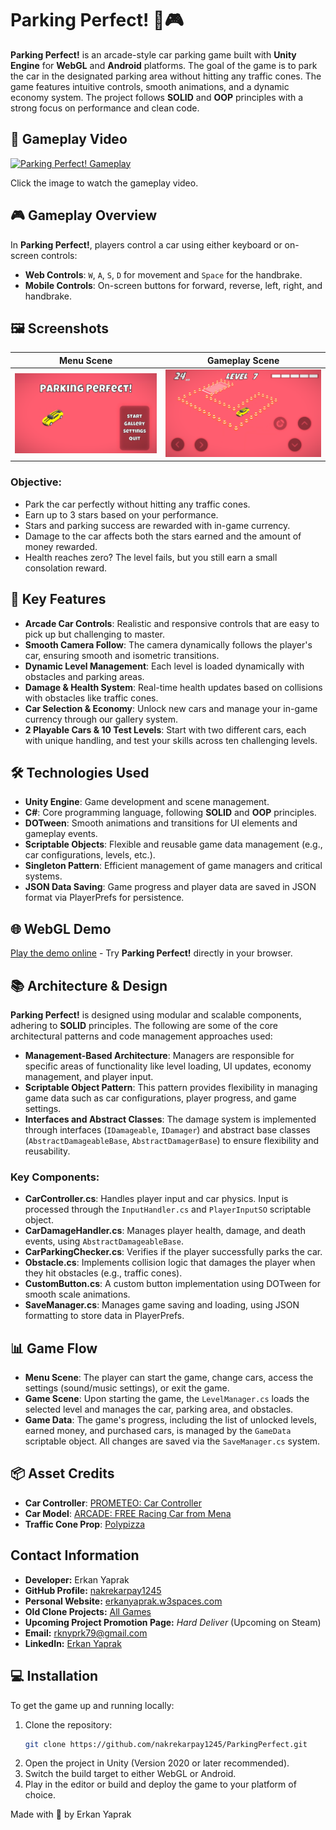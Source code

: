 # Parking Perfect! 🚗🎮

**Parking Perfect!** is an arcade-style car parking game built with **Unity Engine** for **WebGL** and **Android** platforms. The goal of the game is to park the car in the designated parking area without hitting any traffic cones. The game features intuitive controls, smooth animations, and a dynamic economy system. The project follows **SOLID** and **OOP** principles with a strong focus on performance and clean code.

## 🎥 Gameplay Video

[![Parking Perfect! Gameplay](https://img.youtube.com/vi/WfJcOrbDuKw/0.jpg)](https://www.youtube.com/watch?v=WfJcOrbDuKw)

Click the image to watch the gameplay video.

## 🎮 Gameplay Overview

In **Parking Perfect!**, players control a car using either keyboard or on-screen controls:

- **Web Controls**: `W`, `A`, `S`, `D` for movement and `Space` for the handbrake.
- **Mobile Controls**: On-screen buttons for forward, reverse, left, right, and handbrake.

## 🖼️ Screenshots

| Menu Scene        | Gameplay Scene     |
|-------------------|--------------------|
| ![Menu](Assets/Screenshots/menu_scene.png) | ![Gameplay](Assets/Screenshots/game_scene.png) |

### Objective:
- Park the car perfectly without hitting any traffic cones.
- Earn up to 3 stars based on your performance.
- Stars and parking success are rewarded with in-game currency.
- Damage to the car affects both the stars earned and the amount of money rewarded.
- Health reaches zero? The level fails, but you still earn a small consolation reward.

## 🌟 Key Features

- **Arcade Car Controls**: Realistic and responsive controls that are easy to pick up but challenging to master.
- **Smooth Camera Follow**: The camera dynamically follows the player's car, ensuring smooth and isometric transitions.
- **Dynamic Level Management**: Each level is loaded dynamically with obstacles and parking areas.
- **Damage & Health System**: Real-time health updates based on collisions with obstacles like traffic cones.
- **Car Selection & Economy**: Unlock new cars and manage your in-game currency through our gallery system.
- **2 Playable Cars & 10 Test Levels**: Start with two different cars, each with unique handling, and test your skills across ten challenging levels.

## 🛠️ Technologies Used

- **Unity Engine**: Game development and scene management.
- **C#**: Core programming language, following **SOLID** and **OOP** principles.
- **DOTween**: Smooth animations and transitions for UI elements and gameplay events.
- **Scriptable Objects**: Flexible and reusable game data management (e.g., car configurations, levels, etc.).
- **Singleton Pattern**: Efficient management of game managers and critical systems.
- **JSON Data Saving**: Game progress and player data are saved in JSON format via PlayerPrefs for persistence.

## 🌐 WebGL Demo

[Play the demo online](https://erkanyaprak.itch.io/parking-perfect) - Try **Parking Perfect!** directly in your browser.

## 📚 Architecture & Design

**Parking Perfect!** is designed using modular and scalable components, adhering to **SOLID** principles. The following are some of the core architectural patterns and code management approaches used:

- **Management-Based Architecture**: Managers are responsible for specific areas of functionality like level loading, UI updates, economy management, and player input.
- **Scriptable Object Pattern**: This pattern provides flexibility in managing game data such as car configurations, player progress, and game settings.
- **Interfaces and Abstract Classes**: The damage system is implemented through interfaces (`IDamageable`, `IDamager`) and abstract base classes (`AbstractDamageableBase`, `AbstractDamagerBase`) to ensure flexibility and reusability.

### Key Components:

- **CarController.cs**: Handles player input and car physics. Input is processed through the `InputHandler.cs` and `PlayerInputSO` scriptable object.
- **CarDamageHandler.cs**: Manages player health, damage, and death events, using `AbstractDamageableBase`.
- **CarParkingChecker.cs**: Verifies if the player successfully parks the car.
- **Obstacle.cs**: Implements collision logic that damages the player when they hit obstacles (e.g., traffic cones).
- **CustomButton.cs**: A custom button implementation using DOTween for smooth scale animations.
- **SaveManager.cs**: Manages game saving and loading, using JSON formatting to store data in PlayerPrefs.

## 📊 Game Flow

- **Menu Scene**: The player can start the game, change cars, access the settings (sound/music settings), or exit the game.
- **Game Scene**: Upon starting the game, the `LevelManager.cs` loads the selected level and manages the car, parking area, and obstacles.
- **Game Data**: The game's progress, including the list of unlocked levels, earned money, and purchased cars, is managed by the `GameData` scriptable object. All changes are saved via the `SaveManager.cs` system.

## 📦 Asset Credits

- **Car Controller**: [PROMETEO: Car Controller](https://assetstore.unity.com/packages/tools/physics/prometeo-car-controller-209444)
- **Car Model**: [ARCADE: FREE Racing Car from Mena](https://assetstore.unity.com/packages/3d/vehicles/land/arcade-free-racing-car-161085?srsltid=AfmBOooox9FEisp0149uLYhA5dXPn1doXpfyu6_bshLimV5c4zNrcMiI)
- **Traffic Cone Prop**: [Polypizza](https://poly.pizza/m/OlveRhO9Ha)

## Contact Information
- **Developer:** Erkan Yaprak
- **GitHub Profile:** [nakrekarpay1245](https://github.com/nakrekarpay1245)
- **Personal Website:** [erkanyaprak.w3spaces.com](https://erkanyaprak.w3spaces.com)
- **Old Clone Projects:** [All Games](https://erkanyaprak.w3spaces.com/allgames.html)
- **Upcoming Project Promotion Page:** *Hard Deliver* (Upcoming on Steam)
- **Email:** [rknyprk79@gmail.com](mailto:rknyprk79@gmail.com)
- **LinkedIn:** [Erkan Yaprak](https://www.linkedin.com/in/erkan-yaprak)

## 💻 Installation

To get the game up and running locally:

1. Clone the repository:
   ```bash
   git clone https://github.com/nakrekarpay1245/ParkingPerfect.git
2. Open the project in Unity (Version 2020 or later recommended).
3. Switch the build target to either WebGL or Android.
4. Play in the editor or build and deploy the game to your platform of choice.

Made with 💙 by Erkan Yaprak
